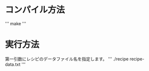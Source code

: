 # コンパイル方法
  '''
  make
  '''

# 実行方法
  第一引数にレシピのデータファイル名を指定します。
  '''
  ./recipe recipe-data.txt
  '''
